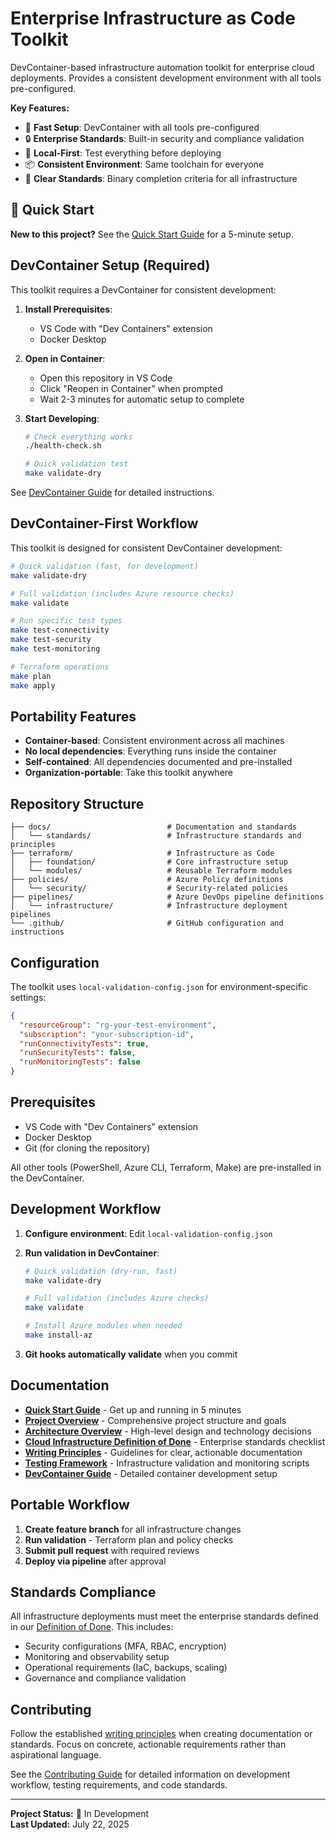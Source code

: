 # Enterprise Infrastructure as Code Toolkit

DevContainer-based infrastructure automation toolkit for enterprise cloud deployments. Provides a consistent development environment with all tools pre-configured.

**Key Features:**

- 🚀 **Fast Setup**: DevContainer with all tools pre-configured
- 🔒 **Enterprise Standards**: Built-in security and compliance validation
- 🧪 **Local-First**: Test everything before deploying
- 📦 **Consistent Environment**: Same toolchain for everyone
- 🎯 **Clear Standards**: Binary completion criteria for all infrastructure

## 🚀 Quick Start

**New to this project?** See the [Quick Start Guide](docs/quick-start.md) for a 5-minute setup.

## DevContainer Setup (Required)

This toolkit requires a DevContainer for consistent development:

1. **Install Prerequisites**:
   - VS Code with "Dev Containers" extension
   - Docker Desktop

2. **Open in Container**:
   - Open this repository in VS Code
   - Click "Reopen in Container" when prompted
   - Wait 2-3 minutes for automatic setup to complete

3. **Start Developing**:

   ```bash
   # Check everything works
   ./health-check.sh
   
   # Quick validation test
   make validate-dry
   ```

See [DevContainer Guide](.devcontainer/README.md) for detailed instructions.

## DevContainer-First Workflow

This toolkit is designed for consistent DevContainer development:

```bash
# Quick validation (fast, for development)
make validate-dry

# Full validation (includes Azure resource checks)
make validate

# Run specific test types
make test-connectivity
make test-security
make test-monitoring

# Terraform operations
make plan
make apply
```

## Portability Features

- **Container-based**: Consistent environment across all machines
- **No local dependencies**: Everything runs inside the container
- **Self-contained**: All dependencies documented and pre-installed
- **Organization-portable**: Take this toolkit anywhere

## Repository Structure

```text
├── docs/                          # Documentation and standards
│   └── standards/                 # Infrastructure standards and principles
├── terraform/                     # Infrastructure as Code
│   ├── foundation/                # Core infrastructure setup
│   └── modules/                   # Reusable Terraform modules
├── policies/                      # Azure Policy definitions
│   └── security/                  # Security-related policies
├── pipelines/                     # Azure DevOps pipeline definitions
│   └── infrastructure/            # Infrastructure deployment pipelines
└── .github/                       # GitHub configuration and instructions
```

## Configuration

The toolkit uses `local-validation-config.json` for environment-specific settings:

```json
{
  "resourceGroup": "rg-your-test-environment", 
  "subscription": "your-subscription-id",
  "runConnectivityTests": true,
  "runSecurityTests": false,
  "runMonitoringTests": false
}
```

## Prerequisites

- VS Code with "Dev Containers" extension
- Docker Desktop
- Git (for cloning the repository)

All other tools (PowerShell, Azure CLI, Terraform, Make) are pre-installed in the DevContainer.

## Development Workflow

1. **Configure environment**: Edit `local-validation-config.json`

2. **Run validation in DevContainer**:

   ```bash
   # Quick validation (dry-run, fast)
   make validate-dry
   
   # Full validation (includes Azure checks)
   make validate
   
   # Install Azure modules when needed
   make install-az
   ```

3. **Git hooks automatically validate** when you commit

## Documentation

- **[Quick Start Guide](docs/quick-start.md)** - Get up and running in 5 minutes
- **[Project Overview](docs/project-overview.md)** - Comprehensive project structure and goals
- **[Architecture Overview](docs/ARCHITECTURE.md)** - High-level design and technology decisions
- **[Cloud Infrastructure Definition of Done](docs/standards/cloud-infrastructure-definition-of-done.md)** - Enterprise standards checklist
- **[Writing Principles](docs/standards/writing-principles.md)** - Guidelines for clear, actionable documentation
- **[Testing Framework](tests/README.md)** - Infrastructure validation and monitoring scripts
- **[DevContainer Guide](.devcontainer/README.md)** - Detailed container development setup

## Portable Workflow

1. **Create feature branch** for all infrastructure changes
2. **Run validation** - Terraform plan and policy checks
3. **Submit pull request** with required reviews
4. **Deploy via pipeline** after approval

## Standards Compliance

All infrastructure deployments must meet the enterprise standards defined in our [Definition of Done](docs/standards/cloud-infrastructure-definition-of-done.md). This includes:

- Security configurations (MFA, RBAC, encryption)
- Monitoring and observability setup
- Operational requirements (IaC, backups, scaling)
- Governance and compliance validation

## Contributing

Follow the established [writing principles](docs/standards/writing-principles.md) when creating documentation or standards. Focus on concrete, actionable requirements rather than aspirational language.

See the [Contributing Guide](CONTRIBUTING.md) for detailed information on development workflow, testing requirements, and code standards.

---

**Project Status:** 🚧 In Development  
**Last Updated:** July 22, 2025
